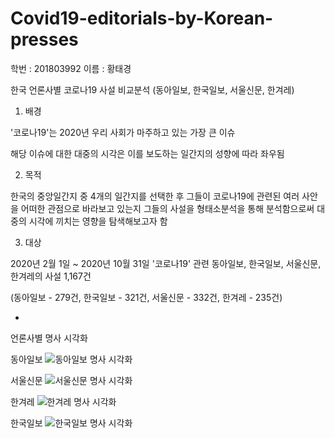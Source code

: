 # Covid19-editorials-by-Korean-presses

학번 : 201803992
이름 : 황태경


한국 언론사별 코로나19 사설 비교분석 (동아일보, 한국일보, 서울신문, 한겨레)


1. 배경

'코로나19'는 2020년 우리 사회가 마주하고 있는 가장 큰 이슈

해당 이슈에 대한 대중의 시각은 이를 보도하는 일간지의 성향에 따라 좌우됨


2. 목적

한국의 중앙일간지 중 4개의 일간지를 선택한 후 그들이 코로나19에 관련된 여러 사안을 어떠한 관점으로 바라보고 있는지 그들의 사설을 형태소분석을 통해 분석함으로써 대중의 시각에 끼치는 영향을 탐색해보고자 함


3. 대상

2020년 2월 1일 ~ 2020년 10월 31일 '코로나19' 관련 동아일보, 한국일보, 서울신문, 한겨레의 사설 1,167건

(동아일보 - 279건, 한국일보 - 321건, 서울신문 - 332건, 한겨레 - 235건)

-

언론사별 명사 시각화

동아일보
![동아일보 명사 시각화](https://user-images.githubusercontent.com/74250157/100128361-892f2200-2ec3-11eb-8f81-54fb7685ddd2.png)

서울신문
![서울신문 명사 시각화](https://user-images.githubusercontent.com/74250157/100128489-afed5880-2ec3-11eb-9d84-7f198f949891.png)

한겨레
![한겨레 명사 시각화](https://user-images.githubusercontent.com/74250157/100128496-b24fb280-2ec3-11eb-9c96-739563f298f9.png)

한국일보
![한국일보 명사 시각화](https://user-images.githubusercontent.com/74250157/100128508-b54aa300-2ec3-11eb-8345-5dafd226d88c.png)
